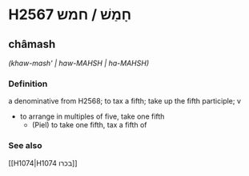 # H2567 חָמַשׁ / חמש

## châmash

_(khaw-mash' | haw-MAHSH | ha-MAHSH)_

### Definition

a denominative from H2568; to tax a fifth; take up the fifth participle; v

- to arrange in multiples of five, take one fifth
  - (Piel) to take one fifth, tax a fifth of

### See also

[[H1074|H1074 בכרו]]
